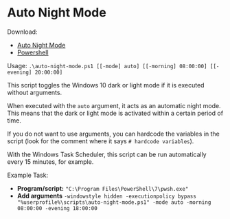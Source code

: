 # Auto Night Mode

Download:
* [Auto Night Mode](https://github.com/masterflitzer/auto-night-mode/archive/main.zip)
* [Powershell](https://github.com/PowerShell/PowerShell.git)

Usage: `.\auto-night-mode.ps1 [[-mode] auto] [[-morning] 08:00:00] [[-evening] 20:00:00]`

This script toggles the Windows 10 dark or light mode if it is executed without arguments.

When executed with the `auto` argument, it acts as an automatic night mode. This means that the dark or light mode is activated within a certain period of time.

If you do not want to use arguments, you can hardcode the variables in the script (look for the comment where it says `# hardcode variables`).

With the Windows Task Scheduler, this script can be run automatically every 15 minutes, for example.

Example Task:
* **Program/script:** `"C:\Program Files\PowerShell\7\pwsh.exe"`
* **Add arguments** `-windowstyle hidden -executionpolicy bypass "%userprofile%\scripts\auto-night-mode.ps1" -mode auto -morning 08:00:00 -evening 18:00:00`
